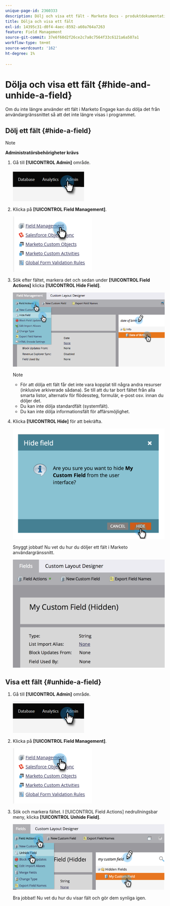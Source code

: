 ```yaml
---
unique-page-id: 2360333
description: Dölj och visa ett fält - Marketo Docs - produktdokumentation
title: Dölja och visa ett fält
exl-id: 14395c31-d0f4-4aec-8592-a60a764a7263
feature: Field Management
source-git-commit: 37e6f60d2f26ce2c7a8c7564f33c6121a6a507a1
workflow-type: tm+mt
source-wordcount: '162'
ht-degree: 1%

---
```


# Dölja och visa ett fält {#hide-and-unhide-a-field}

Om du inte längre använder ett fält i Marketo Engage kan du dölja det från användargränssnittet så att det inte längre visas i programmet.

## Dölj ett fält {#hide-a-field}

>[!NOTE]
>
>**Administratörsbehörigheter krävs**

1. Gå till **[!UICONTROL Admin]** område.

   ![](assets/hide-and-unhide-a-field-1.png)

1. Klicka på **[!UICONTROL Field Management]**.

   ![](assets/hide-and-unhide-a-field-2.png)

1. Sök efter fältet, markera det och sedan under **[!UICONTROL Field Actions]** klicka **[!UICONTROL Hide Field]**.

   ![](assets/hide-and-unhide-a-field-3.png)

   >[!NOTE]
   >
   >* För att dölja ett fält får det inte vara kopplat till några andra resurser (inklusive arkiverade sådana). Se till att du tar bort fältet från alla smarta listor, alternativ för flödessteg, formulär, e-post osv. innan du döljer det.
   >* Du kan inte dölja standardfält (systemfält).
   >* Du kan inte dölja informationsfält för affärsmöjlighet.

1. Klicka **[!UICONTROL Hide]** för att bekräfta.

   ![](assets/hide-and-unhide-a-field-4.png)

   Snyggt jobbat! Nu vet du hur du döljer ett fält i Marketo användargränssnitt.

   ![](assets/hide-and-unhide-a-field-5.png)

## Visa ett fält {#unhide-a-field}

1. Gå till **[!UICONTROL Admin]** område.

   ![](assets/hide-and-unhide-a-field-6.png)

1. Klicka på **[!UICONTROL Field Management]**.

   ![](assets/hide-and-unhide-a-field-7.png)

1. Sök och markera fältet. I [!UICONTROL Field Actions] nedrullningsbar meny, klicka **[!UICONTROL Unhide Field]**.

   ![](assets/hide-and-unhide-a-field-8.png)

   Bra jobbat! Nu vet du hur du visar fält och gör dem synliga igen.

